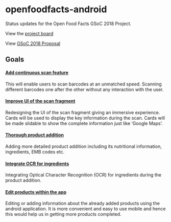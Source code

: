 # openfoodfacts-android
Status updates for the Open Food Facts GSoC 2018 Project.

View the [project board](https://github.com/openfoodfacts/openfoodfacts-androidapp/projects/3)

View [GSoC 2018 Proposal](https://docs.google.com/document/d/1eJqjmyjF3zTUcASM9Go1t_w5Z0FIJM7mJeGpSQu-Ft4)

## Goals
#### [Add continuous scan feature](https://github.com/openfoodfacts/openfoodfacts-androidapp/issues/1551)
This will enable users to scan barcodes at an unmatched
speed. Scanning different barcodes one after the other without any interaction with the
user.
#### [Improve UI of the scan fragment](https://github.com/openfoodfacts/openfoodfacts-androidapp/issues/1552)
Redesigning the UI of the scan fragment giving an
immersive experience. Cards will be used to display the key information during the scan.
Cards will be made slidable to show the complete information just like ‘Google Maps’.
#### [Thorough product addition](https://github.com/openfoodfacts/openfoodfacts-androidapp/issues/1553)
Adding more detailed product addition including its
nutritional information, ingredients, EMB codes etc.
#### [Integrate OCR for ingredients](https://github.com/openfoodfacts/openfoodfacts-androidapp/issues/1554)
Integrating Optical Character Recognition (OCR) for ingredients during the product addition.
#### [Edit products within the app](https://github.com/openfoodfacts/openfoodfacts-androidapp/issues/1555)
Editing or adding information about the already added
products using the android application. It is more convenient and easy to use mobile and
hence this would help us in getting more products completed.
